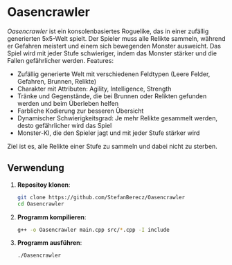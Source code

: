 # Oasencrawler

*Oasencrawler* ist ein konsolenbasiertes Roguelike, das in einer zufällig generierten 5x5-Welt spielt. Der Spieler muss alle Relikte sammeln, während er Gefahren meistert und einem sich bewegenden Monster ausweicht. Das Spiel wird mit jeder Stufe schwieriger, indem das Monster stärker und die Fallen gefährlicher werden.
Features:

- Zufällig generierte Welt mit verschiedenen Feldtypen (Leere Felder, Gefahren, Brunnen, Relikte)
- Charakter mit Attributen: Agility, Intelligence, Strength
- Tränke und Gegenstände, die bei Brunnen oder Relikten gefunden werden und beim Überleben helfen
- Farbliche Kodierung zur besseren Übersicht
- Dynamischer Schwierigkeitsgrad: Je mehr Relikte gesammelt werden, desto gefährlicher wird das Spiel
- Monster-KI, die den Spieler jagt und mit jeder Stufe stärker wird

Ziel ist es, alle Relikte einer Stufe zu sammeln und dabei nicht zu sterben.

## Verwendung

1. **Repositoy klonen**:
    ```sh
    git clone https://github.com/StefanBerecz/Oasencrawler
    cd Oasencrawler
    ```

2. **Programm kompilieren**:
    ```sh
    g++ -o Oasencrawler main.cpp src/*.cpp -I include   
    ```

3. **Programm ausführen**:
    ```sh
    ./Oasencrawler
    ```
